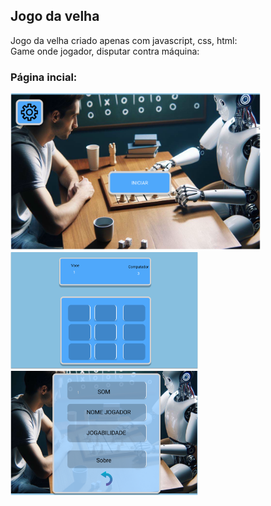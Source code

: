 ## Jogo da velha

Jogo da velha criado apenas com javascript, css, html:  
Game onde jogador, disputar contra máquina:
 
### Página incial:


<div  display="flex">
 
<img  alt="react" width="400" src="https://github.com/Evanilsondejesus/galeria/blob/main/img/jogo_da_velha_inicio.svg" /> 
<img  alt="react" width="300" src="https://github.com/Evanilsondejesus/galeria/blob/main/img/jogo_da-velha_pagina_game.svg" /> 
<img  alt="react" width="300" src="https://github.com/Evanilsondejesus/galeria/blob/main/img/jogo_da_velha_pagina_configuracao.svg" /> 
 


  
</div>





 
